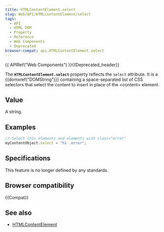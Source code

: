 ```yaml
---
title: HTMLContentElement.select
slug: Web/API/HTMLContentElement/select
tags:
  - API
  - HTML DOM
  - Property
  - Reference
  - Web Components
  - Deprecated
browser-compat: api.HTMLContentElement.select
---
```

{{ APIRef("Web Components") }}{{Deprecated_header}}

The **`HTMLContentElement.select`** property reflects the
`select` attribute. It is a {{domxref("DOMString")}} containing a
space-separated list of CSS selectors that select the content to insert in place of the
\<content> element.

## Value

A string.

## Examples

```js
// Select <h1> elements and elements with class="error"
myContentObject.select = "h1 .error";
```

## Specifications

This feature is no longer defined by any standards.

## Browser compatibility

{{Compat}}

## See also

- [HTMLContentElement](/en-US/docs/Web/API/HTMLContentElement)
